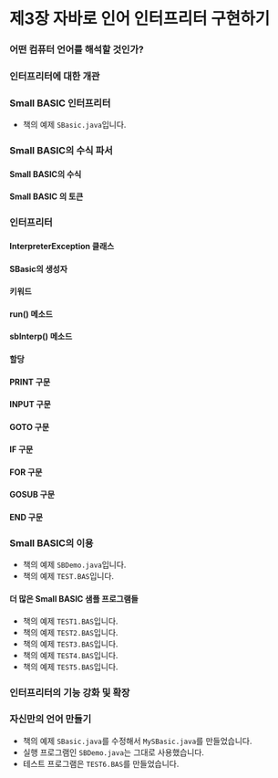 # 제3장 자바로 인어 인터프리터 구현하기

### 어떤 컴퓨터 언어를 해석할 것인가?
### 인터프리터에 대한 개관
### Small BASIC 인터프리터
* 책의 예제 `SBasic.java`입니다.
### Small BASIC의 수식 파서
#### Small BASIC의 수식
#### Small BASIC 의 토큰
### 인터프리터
#### InterpreterException 클래스
#### SBasic의 생성자
#### 키워드
#### run() 메소드
#### sbInterp() 메소드
#### 할당
#### PRINT 구문
#### INPUT 구문
#### GOTO 구문
#### IF 구문
#### FOR 구문
#### GOSUB 구문
#### END 구문
### Small BASIC의 이용
* 책의 예제 `SBDemo.java`입니다.
* 책의 예제 `TEST.BAS`입니다.
#### 더 많은 Small BASIC 샘플 프로그램들
* 책의 예제 `TEST1.BAS`입니다.
* 책의 예제 `TEST2.BAS`입니다.
* 책의 예제 `TEST3.BAS`입니다.
* 책의 예제 `TEST4.BAS`입니다.
* 책의 예제 `TEST5.BAS`입니다.
### 인터프리터의 기능 강화 및 확장
### 자신만의 언어 만들기
* 책의 예제 `SBasic.java`를 수정해서 `MySBasic.java`를 만들었습니다.
* 실행 프로그램인 `SBDemo.java`는 그대로 사용했습니다.
* 테스트 프로그램은 `TEST6.BAS`를 만들었습니다.
